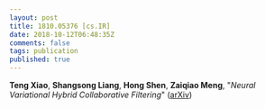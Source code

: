 ```yaml
---
layout: post
title: 1810.05376 [cs.IR]
date: 2018-10-12T06:48:35Z
comments: false
tags: publication
published: true
---
```


<b>Teng Xiao</b>, <b>Shangsong Liang</b>, <b>Hong Shen</b>, <b>Zaiqiao Meng</b>, "<i>Neural Variational Hybrid Collaborative Filtering</i>" ([arXiv](http://arxiv.org/abs/1810.05376v2))
